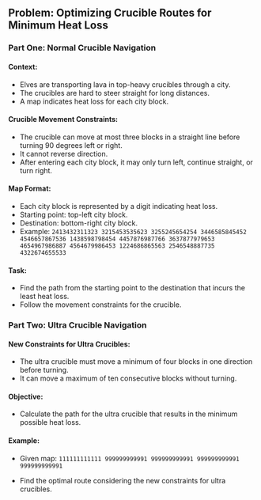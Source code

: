 ## Problem: Optimizing Crucible Routes for Minimum Heat Loss

### Part One: Normal Crucible Navigation

#### Context:
- Elves are transporting lava in top-heavy crucibles through a city.
- The crucibles are hard to steer straight for long distances.
- A map indicates heat loss for each city block.

#### Crucible Movement Constraints:
- The crucible can move at most three blocks in a straight line before turning 90 degrees left or right.
- It cannot reverse direction.
- After entering each city block, it may only turn left, continue straight, or turn right.

#### Map Format:
- Each city block is represented by a digit indicating heat loss.
- Starting point: top-left city block.
- Destination: bottom-right city block.
- Example:
`2413432311323
3215453535623
3255245654254
3446585845452
4546657867536
1438598798454
4457876987766
3637877979653
4654967986887
4564679986453
1224686865563
2546548887735
4322674655533`

#### Task:
- Find the path from the starting point to the destination that incurs the least heat loss.
- Follow the movement constraints for the crucible.

### Part Two: Ultra Crucible Navigation

#### New Constraints for Ultra Crucibles:
- The ultra crucible must move a minimum of four blocks in one direction before turning.
- It can move a maximum of ten consecutive blocks without turning.

#### Objective:
- Calculate the path for the ultra crucible that results in the minimum possible heat loss.

#### Example:
- Given map:
`111111111111
999999999991
999999999991
999999999991
999999999991`

- Find the optimal route considering the new constraints for ultra crucibles.
